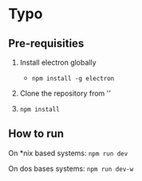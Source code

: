 # Typo

## Pre-requisities

1. Install electron globally 

    * ``` npm install -g electron ```
2. Clone the repository from ''
3. ```npm install```

## How to run

On *nix based systems: 
```npm run dev```

On dos bases systems:
```npm run dev-w```


